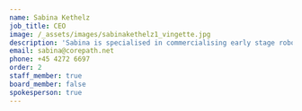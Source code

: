 ```yaml
---
name: Sabina Kethelz
job_title: CEO
image: /_assets/images/sabinakethelz1_vingette.jpg
description: 'Sabina is specialised in commercialising early stage robotic technologies by establishing solid, collaborative relations to early adopter customers in new markets. She has more than 10 years of experience in working with start-ups, entrepreneurship and on how to initiate new sustainable commercial activities with mutual benefits to a wide range of stakeholders. On top of being in charge of the commercialisation of different robotic technologies, Sabina has worked with startups and open innovation initiatives in Denmark, Europe and South America.'
email: sabina@corepath.net
phone: +45 4272 6697
order: 2
staff_member: true
board_member: false
spokesperson: true
---
```

